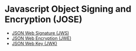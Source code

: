 # Javascript Object Signing and Encryption (JOSE)

* [JSON Web Signature (JWS)](json-web-signature-jws)
* [JSON Web Encryption (JWE)](json-web-encryption-jwe)
* [JSON Web Key (JWK)](json-web-key-jwk)